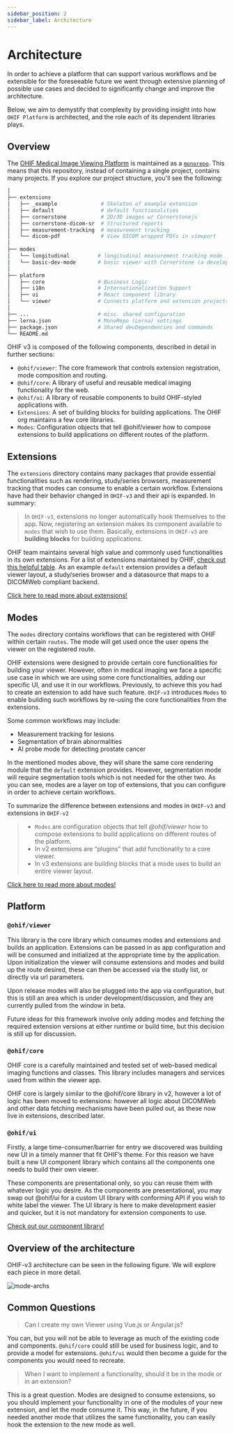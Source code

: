 ```yaml
---
sidebar_position: 2
sidebar_label: Architecture
---
```


# Architecture

In order to achieve a platform that can support various workflows and be
extensible for the foreseeable future we went through extensive planning of
possible use cases and decided to significantly change and improve the
architecture.

Below, we aim to demystify that complexity by providing insight into how
`OHIF Platform` is architected, and the role each of its dependent libraries
plays.

## Overview

The [OHIF Medical Image Viewing Platform][viewers-project] is maintained as a
[`monorepo`][monorepo]. This means that this repository, instead of containing a
single project, contains many projects. If you explore our project structure,
you'll see the following:

```bash
│
├── extensions
│   ├── _example              # Skeleton of example extension
│   ├── default               # default functionalities
│   ├── cornerstone           # 2D/3D images w/ Cornerstonejs
│   ├── cornerstone-dicom-sr  # Structured reports
│   ├── measurement-tracking  # measurement tracking
│   └── dicom-pdf             # View DICOM wrapped PDFs in viewport
│
├── modes
│   └── longitudinal         # longitudinal measurement tracking mode
|   └── basic-dev-mode       # basic viewer with Cornerstone (a developer focused mode)
│
├── platform
│   ├── core                 # Business Logic
│   ├── i18n                 # Internationalization Support
│   ├── ui                   # React component library
│   └── viewer               # Connects platform and extension projects
│
├── ...                      # misc. shared configuration
├── lerna.json               # MonoRepo (Lerna) settings
├── package.json             # Shared devDependencies and commands
└── README.md
```

OHIF v3 is composed of the following components, described in detail in further
sections:

- `@ohif/viewer`: The core framework that controls extension registration, mode
  composition and routing.
- `@ohif/core`: A library of useful and reusable medical imaging functionality
  for the web.
- `@ohif/ui`: A library of reusable components to build OHIF-styled applications
  with.
- `Extensions`: A set of building blocks for building applications. The OHIF org
  maintains a few core libraries.
- `Modes`: Configuration objects that tell @ohif/viewer how to compose
  extensions to build applications on different routes of the platform.

## Extensions

The `extensions` directory contains many packages that provide essential
functionalities such as rendering, study/series browsers, measurement tracking
that modes can consume to enable a certain workflow. Extensions have had their
behavior changed in `OHIF-v3` and their api is expanded. In summary:

> In `OHIF-v3`, extensions no longer automatically hook themselves to the app.
> Now, registering an extension makes its component available to `modes` that
> wish to use them. Basically, extensions in `OHIF-v3` are **building blocks**
> for building applications.

OHIF team maintains several high value and commonly used functionalities in its
own extensions. For a list of extensions maintained by OHIF,
[check out this helpful table](../platform/extensions/index.md#maintained-extensions).
As an example `default` extension provides a default viewer layout, a
study/series browser and a datasource that maps to a DICOMWeb compliant backend.

[Click here to read more about extensions!](../platform/extensions/index.md)

## Modes

The `modes` directory contains workflows that can be registered with OHIF within
certain `routes`. The mode will get used once the user opens the viewer on the
registered route.

OHIF extensions were designed to provide certain core functionalities for
building your viewer. However, often in medical imaging we face a specific use
case in which we are using some core functionalities, adding our specific UI,
and use it in our workflows. Previously, to achieve this you had to create an
extension to add have such feature. `OHIF-v3` introduces `Modes` to enable
building such workflows by re-using the core functionalities from the
extensions.

Some common workflows may include:

- Measurement tracking for lesions
- Segmentation of brain abnormalities
- AI probe mode for detecting prostate cancer

In the mentioned modes above, they will share the same core rendering module
that the `default` extension provides. However, segmentation mode will require
segmentation tools which is not needed for the other two. As you can see, modes
are a layer on top of extensions, that you can configure in order to achieve
certain workflows.

To summarize the difference between extensions and modes in `OHIF-v3` and
extensions in `OHIF-v2`

> - `Modes` are configuration objects that tell _@ohif/viewer_ how to compose
>   extensions to build applications on different routes of the platform.
> - In v2 extensions are “plugins” that add functionality to a core viewer.
> - In v3 extensions are building blocks that a mode uses to build an entire
>   viewer layout.

[Click here to read more about modes!](../platform/modes/index.md)

## Platform

### `@ohif/viewer`

This library is the core library which consumes modes and extensions and builds
an application. Extensions can be passed in as app configuration and will be
consumed and initialized at the appropriate time by the application. Upon
initialization the viewer will consume extensions and modes and build up the
route desired, these can then be accessed via the study list, or directly via
url parameters.

Upon release modes will also be plugged into the app via configuration, but this
is still an area which is under development/discussion, and they are currently
pulled from the window in beta.

Future ideas for this framework involve only adding modes and fetching the
required extension versions at either runtime or build time, but this decision
is still up for discussion.

### `@ohif/core`

OHIF core is a carefully maintained and tested set of web-based medical imaging
functions and classes. This library includes managers and services used from
within the viewer app.

OHIF core is largely similar to the @ohif/core library in v2, however a lot of
logic has been moved to extensions: however all logic about DICOMWeb and other
data fetching mechanisms have been pulled out, as these now live in extensions,
described later.

### `@ohif/ui`

Firstly, a large time-consumer/barrier for entry we discovered was building new
UI in a timely manner that fit OHIF’s theme. For this reason we have built a new
UI component library which contains all the components one needs to build their
own viewer.

These components are presentational only, so you can reuse them with whatever
logic you desire. As the components are presentational, you may swap out
@ohif/ui for a custom UI library with conforming API if you wish to white label
the viewer. The UI library is here to make development easier and quicker, but
it is not mandatory for extension components to use.

[Check out our component library!](https://react.ohif.org/)

## Overview of the architecture

OHIF-v3 architecture can be seen in the following figure. We will explore each
piece in more detail.

![mode-archs](../assets/img/mode-archs.png)

## Common Questions

> Can I create my own Viewer using Vue.js or Angular.js?

You can, but you will not be able to leverage as much of the existing code and
components. `@ohif/core` could still be used for business logic, and to provide
a model for extensions. `@ohif/ui` would then become a guide for the components
you would need to recreate.

> When I want to implement a functionality, should it be in the mode or in an
> extension?

This is a great question. Modes are designed to consume extensions, so you
should implement your functionality in one of the modules of your new extension,
and let the mode consume it. This way, in the future, if you needed another mode
that utilizes the same functionality, you can easily hook the extension to the
new mode as well.

<!--
  Links
  -->

<!-- prettier-ignore-start -->
[monorepo]: https://github.com/OHIF/Viewers/issues/768
[viewers-project]: https://github.com/OHIF/Viewers
[viewer-npm]: https://www.npmjs.com/package/@ohif/viewer
[pwa]: https://developers.google.com/web/progressive-web-apps/
[configuration]: ../configuration/index.md
[extensions]: ../platform/extensions/index.md
[core-github]: https://github.com/OHIF/viewers/platform/core
[ui-github]: https://github.com/OHIF/Viewers/tree/master/platform/ui
<!-- prettier-ignore-end -->

